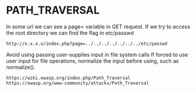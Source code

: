 # PATH_TRAVERSAL

In some url we can see a page= variable in GET request.
If we try to access the root directory we can find the flag in etc/passwd
```
http://x.x.x.x/index.php?page=../../../../../../../etc/passwd
```
Avoid using passing user-supplies input in file system calls
If forced to use user input for file operations, normalize the input before using, such as normalize().

```
https://wiki.owasp.org/index.php/Path_Traversal
https://owasp.org/www-community/attacks/Path_Traversal
```